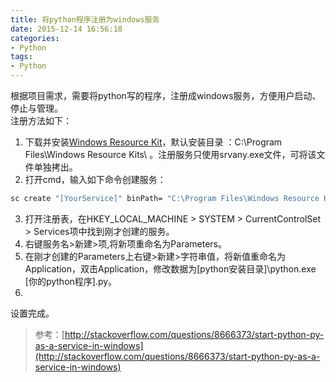 ```yaml
---
title: 将python程序注册为windows服务
date: 2015-12-14 16:56:18
categories:
- Python
tags:
- Python
---
```


根据项目需求，需要将python写的程序，注册成windows服务，方便用户启动、停止与管理。  
注册方法如下：  

1. 下载并安装[Windows Resource Kit](http://www.microsoft.com/download/en/details.aspx?DisplayLang=en&id=17657)，默认安装目录 ：C:\Program Files\Windows Resource Kits\ 。注册服务只使用srvany.exe文件，可将该文件单独拷出。
2. 打开cmd，输入如下命令创建服务：
``` bash
sc create "[YourService]" binPath= "C:\Program Files\Windows Resource Kits\srvany.exe"
```
3. 打开注册表，在HKEY_LOCAL_MACHINE > SYSTEM > CurrentControlSet > Services项中找到刚才创建的服务。
4. 右键服务名>新建>项,将新项重命名为Parameters。
5. 在刚才创建的Parameters上右键>新建>字符串值，将新值重命名为Application，双击Application，修改数据为[python安装目录]\python.exe [你的python程序].py。
6. 
设置完成。

> 参考：[http://stackoverflow.com/questions/8666373/start-python-py-as-a-service-in-windows](http://stackoverflow.com/questions/8666373/start-python-py-as-a-service-in-windows)


